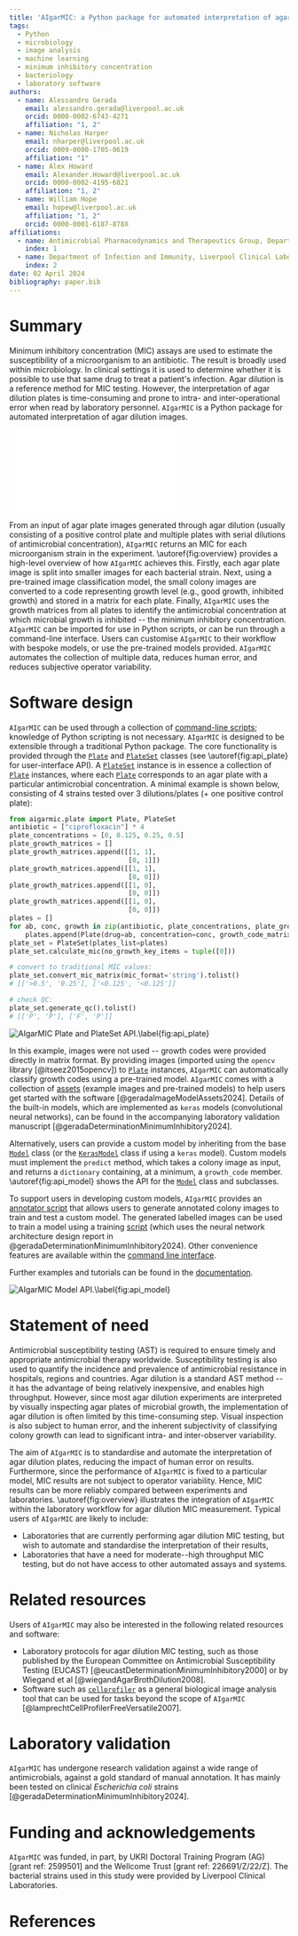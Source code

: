 ```yaml
---
title: 'AIgarMIC: a Python package for automated interpretation of agar dilution minimum inhibitory concentration testing'
tags:
  - Python
  - microbiology
  - image analysis
  - machine learning
  - minimum inhibitory concentration
  - bacteriology
  - laboratory software
authors:
  - name: Alessandro Gerada
    email: alessandro.gerada@liverpool.ac.uk
    orcid: 0000-0002-6743-4271
    affiliation: "1, 2"
  - name: Nicholas Harper
    email: nharper@liverpool.ac.uk
    orcid: 0009-0000-1705-0619
    affiliation: "1"
  - name: Alex Howard
    email: Alexander.Howard@liverpool.ac.uk
    orcid: 0000-0002-4195-6821
    affiliation: "1, 2"
  - name: William Hope
    email: hopew@liverpool.ac.uk
    affiliation: "1, 2"
    orcid: 0000-0001-6187-878X
affiliations:
  - name: Antimicrobial Pharmacodynamics and Therapeutics Group, Department of Pharmacology and Therapeutics, Institute of Systems, Molecular & Integrative Biology, University of Liverpool, UK
    index: 1
  - name: Department of Infection and Immunity, Liverpool Clinical Laboratories, Liverpool University Hospitals NHS Foundation Trust, Liverpool, UK
    index: 2
date: 02 April 2024
bibliography: paper.bib
---
```


# Summary

Minimum inhibitory concentration (MIC) assays are used to estimate the susceptibility of a microorganism to an antibiotic. The result is broadly used within microbiology. In clinical settings it is used to determine whether it is possible to use that same drug to treat a patient's infection. Agar dilution is a reference method for MIC testing. However, the interpretation of agar dilution plates is time-consuming and prone to intra- and inter-operational error when read by laboratory personnel. `AIgarMIC` is a Python package for automated interpretation of agar dilution images. 

![High-level overview of the integration of `AIgarMIC` within the laboratory pathway of minimum inhibitory concentration measurement using agar dilution. `AIgarMIC` performs the interpretative steps of the pathway (from step 5), taking a set of agar plates with a colony-locating grid as an input, and reporting an MIC for each isolate. In this example, 4x4 strains are inoculated onto agar plates, giving a total of 36 strains.\label{fig:overview}](paper_images/overview.pdf)

From an input of agar plate images generated through agar dilution (usually consisting of a positive control plate and multiple plates with serial dilutions of antimicrobial concentration), `AIgarMIC` returns an MIC for each microorganism strain in the experiment. \autoref{fig:overview} provides a high-level overview of how `AIgarMIC` achieves this. Firstly, each agar plate image is split into smaller images for each bacterial strain. Next, using a pre-trained image classification model, the small colony images are converted to a code representing growth level (e.g., good growth, inhibited growth) and stored in a matrix for each plate. Finally, `AIgarMIC` uses the growth matrices from all plates to identify the antimicrobial concentration at which microbial growth is inhibited -- the minimum inhibitory concentration. `AIgarMIC` can be imported for use in Python scripts, or can be run through a command-line interface. Users can customise `AIgarMIC` to their workflow with bespoke models, or use the pre-trained models provided. `AIgarMIC` automates the collection of multiple data, reduces human error, and reduces subjective operator variability.

# Software design

`AIgarMIC` can be used through a collection of [command-line scripts](https://aigarmic.readthedocs.io/en/latest/command_line_interface.html); knowledge of Python scripting is not necessary. `AIgarMIC` is designed to be extensible through a traditional Python package. The core functionality is provided through the [`Plate`](https://aigarmic.readthedocs.io/en/latest/autoapi/aigarmic/plate/index.html#aigarmic.plate.Plate) and [`PlateSet`](https://aigarmic.readthedocs.io/en/latest/autoapi/aigarmic/plate/index.html#aigarmic.plate.PlateSet) classes (see \autoref{fig:api_plate} for user-interface API). A [`PlateSet`](https://aigarmic.readthedocs.io/en/latest/autoapi/aigarmic/plate/index.html#aigarmic.plate.PlateSet) instance is in essence a collection of [`Plate`](https://aigarmic.readthedocs.io/en/latest/autoapi/aigarmic/plate/index.html#aigarmic.plate.Plate) instances, where each [`Plate`](https://aigarmic.readthedocs.io/en/latest/autoapi/aigarmic/plate/index.html#aigarmic.plate.Plate) corresponds to an agar plate with a particular antimicrobial concentration. A minimal example is shown below, consisting of 4 strains tested over 3 dilutions/plates (+ one positive control plate):

```python
from aigarmic.plate import Plate, PlateSet
antibiotic = ["ciprofloxacin"] * 4
plate_concentrations = [0, 0.125, 0.25, 0.5]
plate_growth_matrices = []
plate_growth_matrices.append([[1, 1],
                              [0, 1]])
plate_growth_matrices.append([[1, 1],
                              [0, 0]])
plate_growth_matrices.append([[1, 0],
                              [0, 0]])
plate_growth_matrices.append([[1, 0],
                              [0, 0]])
plates = []
for ab, conc, growth in zip(antibiotic, plate_concentrations, plate_growth_matrices):
    plates.append(Plate(drug=ab, concentration=conc, growth_code_matrix=growth))
plate_set = PlateSet(plates_list=plates)
plate_set.calculate_mic(no_growth_key_items = tuple([0]))

# convert to traditional MIC values:
plate_set.convert_mic_matrix(mic_format='string').tolist()
# [['>0.5', '0.25'], ['<0.125', '<0.125']]

# check QC:
plate_set.generate_qc().tolist()
# [['P', 'P'], ['F', 'P']]
```

![`AIgarMIC` Plate and PlateSet API.\label{fig:api_plate}](paper_images/api_plate.png)

In this example, images were not used -- growth codes were provided directly in matrix format. By providing images (imported using the `opencv` library [@itseez2015opencv]) to [`Plate`](https://aigarmic.readthedocs.io/en/latest/autoapi/aigarmic/plate/index.html#aigarmic.plate.Plate) instances, `AIgarMIC` can automatically classify growth codes using a pre-trained model. `AIgarMIC` comes with a collection of [assets](https://datacat.liverpool.ac.uk/2631/) (example images and pre-trained models) to help
users get started with the software [@geradaImageModelAssets2024]. Details of the built-in models, which are implemented as `keras` models (convolutional neural networks), can be found in the accompanying laboratory validation manuscript [@geradaDeterminationMinimumInhibitory2024].

Alternatively, users can provide a custom model by inheriting from the base [`Model`](https://aigarmic.readthedocs.io/en/latest/autoapi/aigarmic/model/index.html#aigarmic.model.Model) class (or the [`KerasModel`](https://aigarmic.readthedocs.io/en/latest/autoapi/aigarmic/model/index.html#aigarmic.model.KerasModel) class if using a `keras` model). Custom models must implement the `predict` method, which takes a colony image as input, and returns a `dictionary` containing, at a minimum, a `growth_code` member. \autoref{fig:api_model} shows the API for the [`Model`](https://aigarmic.readthedocs.io/en/latest/autoapi/aigarmic/model/index.html#aigarmic.model.Model) class and subclasses. 

To support users in developing custom models, `AIgarMIC` provides an [annotator script](https://aigarmic.readthedocs.io/en/latest/command_line_interface.html#manual-annotator) that allows users to generate annotated colony images to train and test a custom model. The generated labelled images can be used to train a model using a training [script](https://aigarmic.readthedocs.io/en/latest/command_line_interface.html#train-modular) (which uses the neural network architecture design report in @geradaDeterminationMinimumInhibitory2024). Other convenience features are available within the [command line interface](https://aigarmic.readthedocs.io/en/latest/command_line_interface.html). 

Further examples and tutorials can be found in the [documentation](https://aigarmic.readthedocs.io/en/latest/).

![`AIgarMIC` Model API.\label{fig:api_model}](paper_images/api_model.png)

# Statement of need

Antimicrobial susceptibility testing (AST) is required to ensure timely and appropriate antimicrobial therapy worldwide. Susceptibility testing is also used to quantify the incidence and prevalence of antimicrobial resistance in hospitals, regions and countries. Agar dilution is a standard AST method -- it has the advantage of being relatively inexpensive, and enables high throughput. However, since most agar dilution experiments are interpreted by visually inspecting agar plates of microbial growth, the implementation of agar dilution is often limited by this time-consuming step. Visual inspection is also subject to human error, and the inherent subjectivity of classifying colony growth can lead to significant intra- and inter-observer variability.

The aim of `AIgarMIC` is to standardise and automate the interpretation of agar dilution plates, reducing the impact of human error on results. Furthermore, since the performance of `AIgarMIC` is fixed to a particular model, MIC results are not subject to operator variability. Hence, MIC results can be more reliably compared between experiments and laboratories. \autoref{fig:overview} illustrates the integration of `AIgarMIC` within the laboratory workflow for agar dilution MIC measurement. Typical users of `AIgarMIC` are likely to include: 

* Laboratories that are currently performing agar dilution MIC testing, but wish to automate and standardise the interpretation of their results,
* Laboratories that have a need for moderate--high throughput MIC testing, but do not have access to other automated assays and systems.  

# Related resources

Users of `AIgarMIC` may also be interested in the following related resources and software:

* Laboratory protocols for agar dilution MIC testing, such as those published by the European Committee on Antimicrobial Susceptibility Testing (EUCAST) [@eucastDeterminationMinimumInhibitory2000] or by Wiegand et al [@wiegandAgarBrothDilution2008]. 
* Software such as [`cellprofiler`](https://cellprofiler.org/) as a general biological image analysis tool that can be used for tasks beyond the scope of `AIgarMIC` [@lamprechtCellProfilerFreeVersatile2007].

# Laboratory validation

`AIgarMIC` has undergone research validation against a wide range of antimicrobials, against a gold standard of manual annotation. It has mainly been tested on clinical _Escherichia coli_ strains [@geradaDeterminationMinimumInhibitory2024].

# Funding and acknowledgements

`AIgarMIC` was funded, in part, by UKRI Doctoral Training Program (AG) [grant ref: 2599501] and the Wellcome Trust [grant ref: 226691/Z/22/Z]. The bacterial strains used in this study were provided by Liverpool Clinical Laboratories. 

# References
